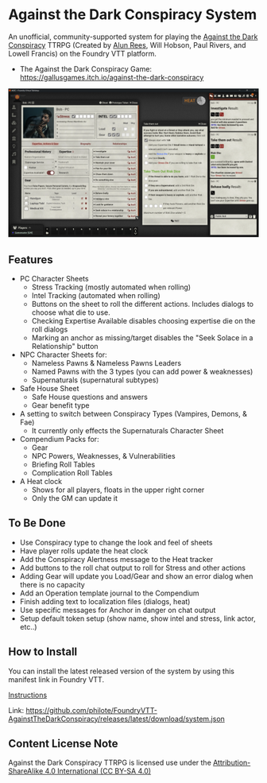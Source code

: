 # Against the Dark Conspiracy System

An unofficial, community-supported system for playing the [Against the Dark Conspiracy](https://gallusgames.itch.io/against-the-dark-conspiracy) TTRPG (Created by [Alun Rees](https://twitter.com/AlunRees14), Will Hobson, Paul Rivers, and Lowell Francis) on the Foundry VTT platform.

- The Against the Dark Conspiracy Game: https://gallusgames.itch.io/against-the-dark-conspiracy

![A screenshot of the Against the Dark Conspiracy character sheet and chat output in Foundry VTT](screenshot.webp)

## Features

- PC Character Sheets
    - Stress Tracking (mostly automated when rolling)
    - Intel Tracking (automated when rolling)
    - Buttons on the sheet to roll the different actions. Includes dialogs to choose what die to use.
    - Checking Expertise Available disables choosing expertise die on the roll dialogs
    - Marking an anchor as missing/target disables the "Seek Solace in a Relationship" button
- NPC Character Sheets for:
    - Nameless Pawns & Nameless Pawns Leaders
    - Named Pawns with the 3 types (you can add power & weaknesses)
    - Supernaturals (supernatural subtypes)
- Safe House Sheet
    - Safe House questions and answers
    - Gear benefit type
- A setting to switch between Conspiracy Types (Vampires, Demons, & Fae)
    - It currently only effects the Supernaturals Character Sheet
- Compendium Packs for:
    - Gear
    - NPC Powers, Weaknesses, & Vulnerabilities
    - Briefing Roll Tables
    - Complication Roll Tables
- A Heat clock
    - Shows for all players, floats in the upper right corner 
    - Only the GM can update it

## To Be Done

- Use Conspiracy type to change the look and feel of sheets
- Have player rolls update the heat clock
- Add the Conspiracy Alertness message to the Heat tracker
- Add buttons to the roll chat output to roll for Stress and other actions
- Adding Gear will update you Load/Gear and show an error dialog when there is no capacity
- Add an Operation template journal to the Compendium
- Finish adding text to localization files (dialogs, heat)
- Use specific messages for Anchor in danger on chat output
- Setup default token setup (show name, show intel and stress, link actor, etc..)

## How to Install

You can install the latest released version of the system by using this manifest link in Foundry VTT.

[Instructions](https://foundryvtt.com/article/tutorial/)

Link: https://github.com/philote/FoundryVTT-AgainstTheDarkConspiracy/releases/latest/download/system.json

## Content License Note

Against the Dark Conspiracy TTRPG is licensed use under the [Attribution-ShareAlike 4.0 International (CC BY-SA 4.0)](https://creativecommons.org/licenses/by-sa/4.0/)
